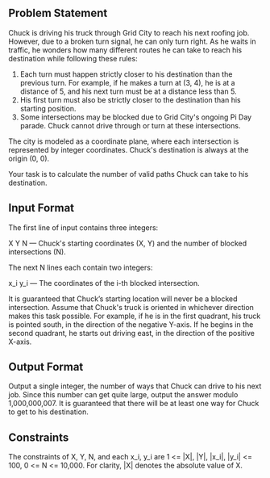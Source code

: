 ## Problem Statement

Chuck is driving his truck through Grid City to reach his next roofing job. However, due to a broken turn signal, he can only turn right. As he waits in traffic, he wonders how many different routes he can take to reach his destination while following these rules:

1. Each turn must happen strictly closer to his destination than the previous turn. For example, if he makes a turn at (3, 4), he is at a distance of 5, and his next turn must be at a distance less than 5.
2. His first turn must also be strictly closer to the destination than his starting position.
3. Some intersections may be blocked due to Grid City's ongoing Pi Day parade. Chuck cannot drive through or turn at these intersections.

The city is modeled as a coordinate plane, where each intersection is represented by integer coordinates. Chuck's destination is always at the origin (0, 0).

Your task is to calculate the number of valid paths Chuck can take to his destination.


## Input Format

The first line of input contains three integers:

X Y N — Chuck's starting coordinates (X, Y) and the number of blocked intersections (N).

The next N lines each contain two integers:

x_i y_i — The coordinates of the i-th blocked intersection.

It is guaranteed that Chuck’s starting location will never be a blocked intersection. Assume that Chuck's truck is oriented in whichever direction makes this task possible. For example, if he is in the first quadrant, his truck is pointed south, in the direction of the negative Y-axis. If he begins in the second quadrant, he starts out driving east, in the direction of the positive X-axis.

## Output Format

Output a single integer, the number of ways that Chuck can drive to his next job. Since this number can get quite large, output the answer modulo 1,000,000,007. It is guaranteed that there will be at least one way for Chuck to get to his destination.

## Constraints

The constraints of X, Y, N, and each x_i, y_i are 1 <= |X|, |Y|, |x_i|, |y_i| <= 100, 0 <= N <= 10,000. For clarity, |X| denotes the absolute value of X.
